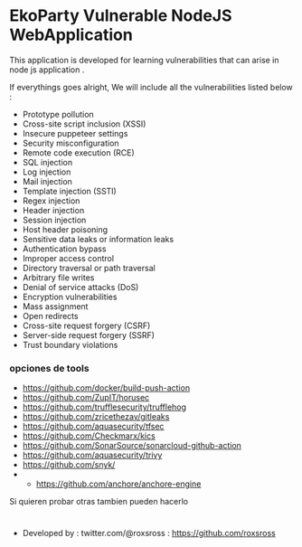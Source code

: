 # EkoParty Vulnerable NodeJS WebApplication
This application is developed for learning vulnerabilities that can arise in  node js application . 

If everythings goes alright, We will include all the vulnerabilities listed below : 

- Prototype pollution
- Cross-site script inclusion (XSSI)
- Insecure puppeteer settings
- Security misconfiguration
- Remote code execution (RCE)
- SQL injection
- Log injection
- Mail injection
- Template injection (SSTI)
- Regex injection
- Header injection
- Session injection
- Host header poisoning
- Sensitive data leaks or information leaks
- Authentication bypass
- Improper access control
- Directory traversal or path traversal
- Arbitrary file writes
- Denial of service attacks (DoS)
- Encryption vulnerabilities
- Mass assignment
- Open redirects
- Cross-site request forgery (CSRF)
- Server-side request forgery (SSRF)
- Trust boundary violations


### opciones de tools

- https://github.com/docker/build-push-action
- https://github.com/ZupIT/horusec
- https://github.com/trufflesecurity/trufflehog
- https://github.com/zricethezav/gitleaks
- https://github.com/aquasecurity/tfsec
- https://github.com/Checkmarx/kics
- https://github.com/SonarSource/sonarcloud-github-action
-  https://github.com/aquasecurity/trivy
- https://github.com/snyk/
- - https://github.com/anchore/anchore-engine

Si quieren probar otras tambien pueden hacerlo


#
- Developed by : twitter.com/@roxsross
             : https://github.com/roxsross
             

